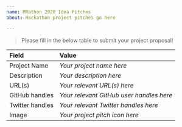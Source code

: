 ```yaml
---
name: MRathon 2020 Idea Pitches
about: Hackathon project pitches go here

---
```


> Please fill in the below table to submit your project proposal!

| Field                | Value            |
|:--------------|:-------------|
| Project Name |   *Your project name here*    |
| Description    |   *Your description here* |
| URL(s)            |   *Your relevant URL(s) here* |
| GitHub handles   |    *Your relevant GitHub user handles here* |
| Twitter handles   |    *Your relevant Twitter handles here* |
| Image            |    *Your project pitch icon here* |
